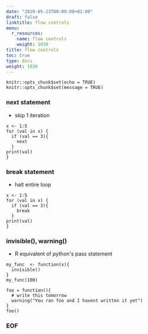 ```yaml
---
date: "2020-05-23T00:00:00+01:00"
draft: false
linktitle: flow controls
menu:
  r_resources:
    name: flow controls
    weight: 1030
title: flow controls
toc: true
type: docs
weight: 1030
---
```


<!--
1. replace r_resources with dir in /content/subdir/ e.g. r_resources
2. replace 2020-05-23 with YYYY-MM-DD e.g. 2020-05-20
3. replace flow controls with page name e.g. dplyr
4. replace 1040 with weight e.g. 20
-->

```{r setup, include=FALSE}
knitr::opts_chunk$set(echo = TRUE)
knitr::opts_chunk$set(message = TRUE)
```

### next statement
- skip 1 iteration
```{r}
x <- 1:5
for (val in x) {
  if (val == 3){
    next
  }
print(val)
}
```

### break statement
- halt entire loop
```{r}
x <- 1:5
for (val in x) {
  if (val == 3){
    break
  }
print(val)
}
```

### invisible(), warning()
- R equivalent of python's pass statement
```{r}
my_func  <- function(x){
  invisible()
}
my_func(100)
```
```{r}
foo = function(){
  # write this tomorrow
  warning("You ran foo and I havent written it yet")
}
foo()
```

### EOF